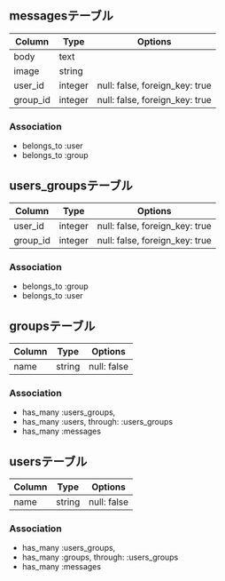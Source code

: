 
## messagesテーブル

|Column|Type|Options|
|------|----|-------|
|body|text| |
|image|string| |
|user_id|integer|null: false, foreign_key: true|
|group_id|integer|null: false, foreign_key: true|

### Association
- belongs_to :user
- belongs_to :group
 



## users_groupsテーブル

|Column|Type|Options|
|------|----|-------|
|user_id|integer|null: false, foreign_key: true|
|group_id|integer|null: false, foreign_key: true|

### Association
- belongs_to :group
- belongs_to :user


## groupsテーブル

|Column|Type|Options|
|------|----|-------|
|name|string|null: false|

### Association
- has_many :users_groups, 
- has_many :users, through: :users_groups
- has_many :messages



## usersテーブル

|Column|Type|Options|
|------|----|-------|
|name|string|null: false|

### Association
- has_many :users_groups, 
- has_many :groups, through: :users_groups
- has_many :messages